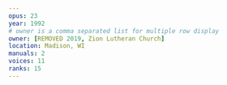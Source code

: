 ```yaml
---
opus: 23
year: 1992
# owner is a comma separated list for multiple row display
owner: [REMOVED 2019, Zion Lutheran Church]
location: Madison, WI
manuals: 2
voices: 11
ranks: 15
---
```

